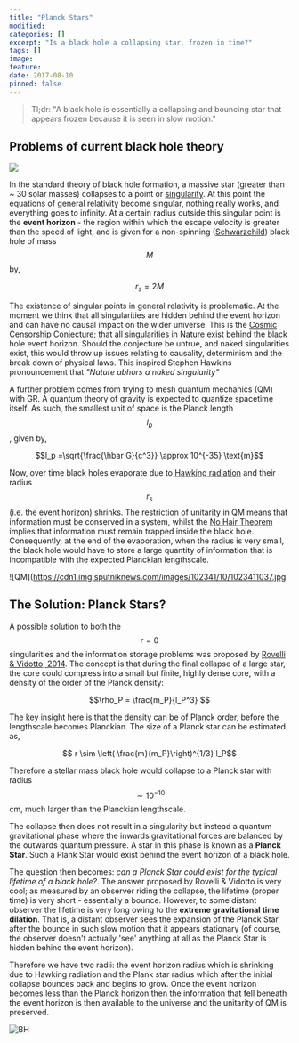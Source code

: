 ```yaml
---
title: "Planck Stars"
modified:
categories: []
excerpt: "Is a black hole a collapsing star, frozen in time?"
tags: []
image:
feature:
date: 2017-08-10
pinned: false
---
```


>Tl;dr: "A black hole is essentially a collapsing and bouncing star that appears frozen because it is seen in slow motion."


## Problems of current black hole theory
<img src="https://s-media-cache-ak0.pinimg.com/736x/d6/c6/98/d6c69849cd3cd97bbf59241c77b81f08--quantum-foam-space-time.jpg" align="middle">

In the standard theory of black hole formation, a massive star (greater than ~ 30 solar masses) collapses to a point or [singularity](https://en.wikipedia.org/wiki/Gravitational_singularity). At this point the equations of general relativity become singular, nothing really works, and everything goes to infinity. At a certain radius outside this singular point is the **event horizon** - the region within which  the escape velocity is greater than the speed of light, and is given for a non-spinning ([Schwarzchild](https://en.wikipedia.org/wiki/Schwarzschild_metric)) black hole of mass $$M$$ by,

$$r_s = 2M$$

The existence of singular points in general relativity is problematic. At the moment we think that all singularities are hidden behind the event horizon and can have no causal impact on the wider universe. This is the [Cosmic Censorship Conjecture](https://en.wikipedia.org/wiki/Cosmic_censorship_hypothesis); that all singularities in Nature exist behind the black hole event horizon. Should the conjecture be untrue, and naked singularities exist, this would throw up issues relating to causality, determinism and the break down of physical laws. This inspired Stephen Hawkins pronouncement that *"Nature abhors a naked singularity"*


A further problem comes from trying to mesh quantum mechanics (QM) with GR. A quantum theory of gravity is expected to quantize spacetime itself. As such, the smallest unit of space is the Planck length $$l_p$$, given by,


$$l_p =\sqrt{\frac{\hbar G}{c^3}} \approx 10^{-35} \text{m}$$


Now, over time black holes evaporate due to [Hawking radiation](https://en.wikipedia.org/wiki/Hawking_radiation) and their radius $$r_s$$ (i.e. the event horizon) shrinks. The restriction of unitarity in QM means that information must be conserved in a system, whilst the [No Hair Theorem](https://en.wikipedia.org/wiki/No-hair_theorem) implies that information must remain trapped inside the black hole. Consequently, at the end of the evaporation, when the radius is very small, the black hole would have to store a large quantity of information that is incompatible with the expected Planckian lengthscale.

![QM](https://cdn1.img.sputniknews.com/images/102341/10/1023411037.jpg

## The Solution: Planck Stars?


A possible solution to both the $$r=0$$ singularities and the information storage problems was proposed by [Rovelli & Vidotto, 2014](https://arxiv.org/pdf/1401.6562.pdf). The concept is that during the final collapse of a large star, the core could compress into a small but finite, highly dense core, with a density of the order of the Planck density:


$$\rho_P = \frac{m_P}{l_P^3} $$


The key insight here is that the density can be of Planck order, before the lengthscale becomes Planckian. The size of a Planck star can be estimated as,


$$ r \sim \left( \frac{m}{m_P}\right)^{1/3} l_P$$

Therefore a stellar mass black hole would collapse to a Planck star with radius $$\sim 10^{-10}$$ cm, much larger than the Planckian lengthscale.


The collapse then does not result in a singularity but instead a quantum gravitational phase where the inwards gravitational forces are balanced by the outwards quantum pressure. A star in this phase is known as a **Planck Star**. Such a Plank Star would exist behind the event horizon of a black hole.

The question then becomes: *can a Planck Star could exist for the typical lifetime of a black hole?*. The answer proposed by Rovelli & Vidotto is very cool; as measured by an observer riding the collapse, the lifetime (proper time) is very short - essentially a bounce. However, to some distant observer the lifetime is very long owing to the **extreme gravitational time dilation**. That is, a distant observer sees the expansion of the Planck Star after the bounce in such slow motion that it appears stationary (of course, the observer doesn't actually 'see' anything at all as the Planck Star is hidden behind the event horizon).

Therefore we have two radii: the event horizon radius which is shrinking due to Hawking radiation and the Plank star radius which after the initial collapse bounces back and begins to grow. Once the event horizon becomes less than the Planck horizon then the information that fell beneath the event horizon is then available to the universe and the unitarity of QM is preserved.

![BH](https://assets.fastcompany.com/image/upload/w_1280,f_auto,q_auto,fl_lossy/wp-cms/uploads/2017/06/p-1-super-massive-black-holes-crashing.jpg)
